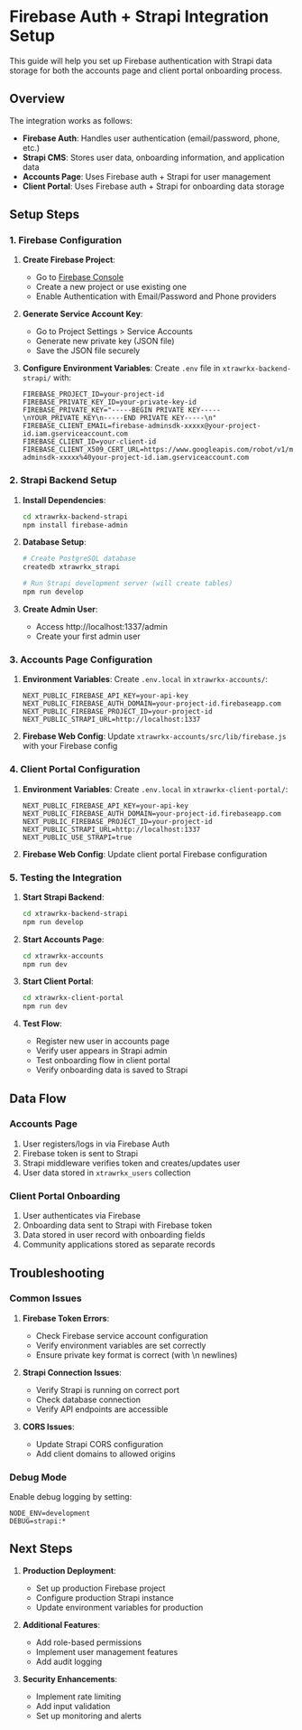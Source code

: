 # Firebase Auth + Strapi Integration Setup

This guide will help you set up Firebase authentication with Strapi data storage for both the accounts page and client portal onboarding process.

## Overview

The integration works as follows:

- **Firebase Auth**: Handles user authentication (email/password, phone, etc.)
- **Strapi CMS**: Stores user data, onboarding information, and application data
- **Accounts Page**: Uses Firebase auth + Strapi for user management
- **Client Portal**: Uses Firebase auth + Strapi for onboarding data storage

## Setup Steps

### 1. Firebase Configuration

1. **Create Firebase Project**:

   - Go to [Firebase Console](https://console.firebase.google.com/)
   - Create a new project or use existing one
   - Enable Authentication with Email/Password and Phone providers

2. **Generate Service Account Key**:

   - Go to Project Settings > Service Accounts
   - Generate new private key (JSON file)
   - Save the JSON file securely

3. **Configure Environment Variables**:
   Create `.env` file in `xtrawrkx-backend-strapi/` with:
   ```env
   FIREBASE_PROJECT_ID=your-project-id
   FIREBASE_PRIVATE_KEY_ID=your-private-key-id
   FIREBASE_PRIVATE_KEY="-----BEGIN PRIVATE KEY-----\nYOUR_PRIVATE_KEY\n-----END PRIVATE KEY-----\n"
   FIREBASE_CLIENT_EMAIL=firebase-adminsdk-xxxxx@your-project-id.iam.gserviceaccount.com
   FIREBASE_CLIENT_ID=your-client-id
   FIREBASE_CLIENT_X509_CERT_URL=https://www.googleapis.com/robot/v1/metadata/x509/firebase-adminsdk-xxxxx%40your-project-id.iam.gserviceaccount.com
   ```

### 2. Strapi Backend Setup

1. **Install Dependencies**:

   ```bash
   cd xtrawrkx-backend-strapi
   npm install firebase-admin
   ```

2. **Database Setup**:

   ```bash
   # Create PostgreSQL database
   createdb xtrawrkx_strapi

   # Run Strapi development server (will create tables)
   npm run develop
   ```

3. **Create Admin User**:
   - Access http://localhost:1337/admin
   - Create your first admin user

### 3. Accounts Page Configuration

1. **Environment Variables**:
   Create `.env.local` in `xtrawrkx-accounts/`:

   ```env
   NEXT_PUBLIC_FIREBASE_API_KEY=your-api-key
   NEXT_PUBLIC_FIREBASE_AUTH_DOMAIN=your-project-id.firebaseapp.com
   NEXT_PUBLIC_FIREBASE_PROJECT_ID=your-project-id
   NEXT_PUBLIC_STRAPI_URL=http://localhost:1337
   ```

2. **Firebase Web Config**:
   Update `xtrawrkx-accounts/src/lib/firebase.js` with your Firebase config

### 4. Client Portal Configuration

1. **Environment Variables**:
   Create `.env.local` in `xtrawrkx-client-portal/`:

   ```env
   NEXT_PUBLIC_FIREBASE_API_KEY=your-api-key
   NEXT_PUBLIC_FIREBASE_AUTH_DOMAIN=your-project-id.firebaseapp.com
   NEXT_PUBLIC_FIREBASE_PROJECT_ID=your-project-id
   NEXT_PUBLIC_STRAPI_URL=http://localhost:1337
   NEXT_PUBLIC_USE_STRAPI=true
   ```

2. **Firebase Web Config**:
   Update client portal Firebase configuration

### 5. Testing the Integration

1. **Start Strapi Backend**:

   ```bash
   cd xtrawrkx-backend-strapi
   npm run develop
   ```

2. **Start Accounts Page**:

   ```bash
   cd xtrawrkx-accounts
   npm run dev
   ```

3. **Start Client Portal**:

   ```bash
   cd xtrawrkx-client-portal
   npm run dev
   ```

4. **Test Flow**:
   - Register new user in accounts page
   - Verify user appears in Strapi admin
   - Test onboarding flow in client portal
   - Verify onboarding data is saved to Strapi

## Data Flow

### Accounts Page

1. User registers/logs in via Firebase Auth
2. Firebase token is sent to Strapi
3. Strapi middleware verifies token and creates/updates user
4. User data stored in `xtrawrkx_users` collection

### Client Portal Onboarding

1. User authenticates via Firebase
2. Onboarding data sent to Strapi with Firebase token
3. Data stored in user record with onboarding fields
4. Community applications stored as separate records

## Troubleshooting

### Common Issues

1. **Firebase Token Errors**:

   - Check Firebase service account configuration
   - Verify environment variables are set correctly
   - Ensure private key format is correct (with \n newlines)

2. **Strapi Connection Issues**:

   - Verify Strapi is running on correct port
   - Check database connection
   - Verify API endpoints are accessible

3. **CORS Issues**:
   - Update Strapi CORS configuration
   - Add client domains to allowed origins

### Debug Mode

Enable debug logging by setting:

```env
NODE_ENV=development
DEBUG=strapi:*
```

## Next Steps

1. **Production Deployment**:

   - Set up production Firebase project
   - Configure production Strapi instance
   - Update environment variables for production

2. **Additional Features**:

   - Add role-based permissions
   - Implement user management features
   - Add audit logging

3. **Security Enhancements**:
   - Implement rate limiting
   - Add input validation
   - Set up monitoring and alerts



